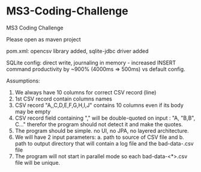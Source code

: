 # MS3-Coding-Challenge
MS3 Coding Challenge

Please open as maven project


pom.xml:
opencsv library added,
sqlite-jdbc driver added

SQLite config: direct write, journaling in memory - increased INSERT command productivity by ~900% (4000ms => 500ms) vs default config.

Assumptions:
1. We always have 10 columns for correct CSV record (line)
2. 1st CSV record contain columns names
3. CSV record "A,,C,D,E,F,G,H,I,J" contains 10 columns even if its body may be empty
4. CSV record field containing "," will be double-quoted on input : "A, "B,B", C..."
    therefor the program should not detect it and make the quotes.
4. The program should be simple. no UI, no JPA, no layered architecture.
5. We will have 2 input parameters:
    a. path to source of CSV file and
    b. path to output directory that will contain a log file and the bad-data-<timestamp>.csv file
6. The program will not start in parallel mode so each bad-data-<*>.csv file will be unique.
